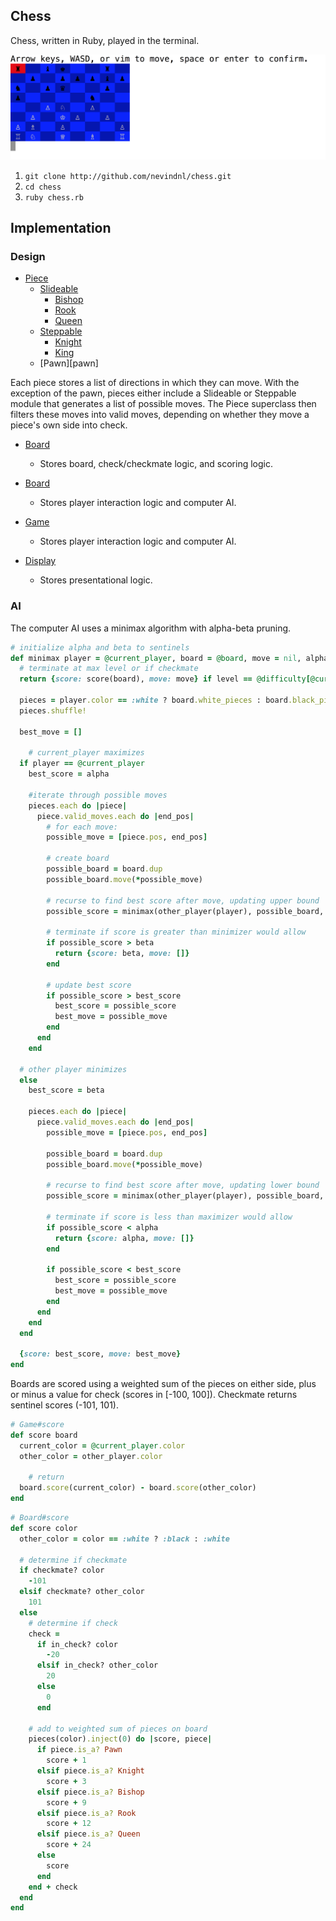 ## Chess

Chess, written in Ruby, played in the terminal.

![image of game](./screenshots/game.png)

1. `git clone http://github.com/nevindnl/chess.git`
2. `cd chess`
3. `ruby chess.rb`

## Implementation
### Design
* [Piece][piece]
  * [Slideable][slideable]
    * [Bishop][bishop]
    * [Rook][rook]
    * [Queen][queen]
  * [Steppable][steppable]
    * [Knight][knight]
    * [King][king]
  * [Pawn][pawn]

Each piece stores a list of directions in which they can move. With the exception of the pawn, pieces either include a Slideable or Steppable module that generates a list of possible moves. The Piece superclass then filters these moves into valid moves, depending on whether they move a piece's own side into check.

* [Board][board]
  * Stores board, check/checkmate logic, and scoring logic.
* [Board][board]
  * Stores player interaction logic and computer AI.
* [Game][game]
  * Stores player interaction logic and computer AI.
* [Display][display]
  * Stores presentational logic.

  [piece]: ./lib/piece.rb
  [slideable]: ./lib/slideable.rb
  [steppable]: ./lib/steppable.rb
  [bishop]: ./lib/bishop.rb
  [rook]: ./lib/rook.rb
  [queen]: ./lib/queen.rb
  [knight]: ./lib/knight.rb
  [king]: ./lib/king.rb
  [board]: ./lib/board.rb
  [game]: ./lib/game.rb
  [display]: ./lib/display.rb

### AI
The computer AI uses a minimax algorithm with alpha-beta pruning.

```Ruby
# initialize alpha and beta to sentinels
def minimax player = @current_player, board = @board, move = nil, alpha = -102, beta = 102, level = 0
  # terminate at max level or if checkmate
  return {score: score(board), move: move} if level == @difficulty[@current_player.color] || score(board).abs == 101

  pieces = player.color == :white ? board.white_pieces : board.black_pieces
  pieces.shuffle!

  best_move = []

	# current_player maximizes
  if player == @current_player
    best_score = alpha

    #iterate through possible moves
    pieces.each do |piece|
      piece.valid_moves.each do |end_pos|
        # for each move:
        possible_move = [piece.pos, end_pos]

        # create board
        possible_board = board.dup
        possible_board.move(*possible_move)

        # recurse to find best score after move, updating upper bound
        possible_score = minimax(other_player(player), possible_board, possible_move, best_score, beta, level + 1)[:score]

        # terminate if score is greater than minimizer would allow
        if possible_score > beta
          return {score: beta, move: []}
        end

        # update best score
        if possible_score > best_score
          best_score = possible_score
          best_move = possible_move
        end
      end
    end

  # other player minimizes
  else
    best_score = beta

    pieces.each do |piece|
      piece.valid_moves.each do |end_pos|
        possible_move = [piece.pos, end_pos]

        possible_board = board.dup
        possible_board.move(*possible_move)

        # recurse to find best score after move, updating lower bound
        possible_score = minimax(other_player(player), possible_board, possible_move, alpha, best_score, level + 1)[:score]

        # terminate if score is less than maximizer would allow
        if possible_score < alpha
          return {score: alpha, move: []}
        end

        if possible_score < best_score
          best_score = possible_score
          best_move = possible_move
        end
      end
    end
  end

  {score: best_score, move: best_move}
end
```

Boards are scored using a weighted sum of the pieces on either side, plus or minus a value for check (scores in [-100, 100]). Checkmate returns sentinel scores (-101, 101).

```Ruby
# Game#score
def score board
  current_color = @current_player.color
  other_color = other_player.color

	# return
  board.score(current_color) - board.score(other_color)
end
```
```Ruby
# Board#score
def score color
  other_color = color == :white ? :black : :white

  # determine if checkmate
  if checkmate? color
    -101
  elsif checkmate? other_color
    101
  else
    # determine if check
    check =
      if in_check? color
        -20
      elsif in_check? other_color
        20
      else
        0
      end

    # add to weighted sum of pieces on board
    pieces(color).inject(0) do |score, piece|
      if piece.is_a? Pawn
        score + 1
      elsif piece.is_a? Knight
        score + 3
      elsif piece.is_a? Bishop
        score + 9
      elsif piece.is_a? Rook
        score + 12
      elsif piece.is_a? Queen
        score + 24
      else
        score
      end
    end + check
  end
end
```
